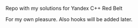Repo with my solutions for Yandex C++ Red Belt

For my own pleasure.
Also hooks will be added later.
